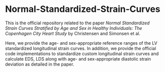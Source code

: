 # Normal-Standardized-Strain-Curves
This is the official repository related to the paper *Normal Standardized Strain Curves Stratified by Age and Sex in Healthy Individuals: The Copenhagen City Heart Study* by Christensen and Simonsen et al. 

Here, we provide the age- and sex-appropriate reference ranges of the LV standardized longitudinal strain curves. In addition, we provide the official code implementations to standardize custom longitudinal strain curves and calculate EDS, LDS along with age- and sex-appropriate diastolic strain deviation as detailed in the paper. 
